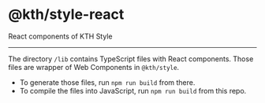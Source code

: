# @kth/style-react

React components of KTH Style

---

The directory `/lib` contains TypeScript files with React components. Those files are wrapper of Web Components in `@kth/style`.

- To generate those files, run `npm run build` from there.
- To compile the files into JavaScript, run `npm run build` from this repo.
